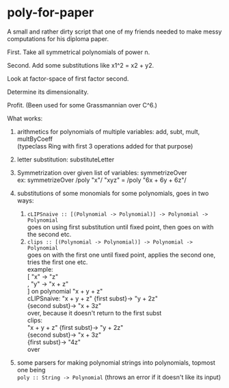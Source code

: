 poly-for-paper
==============

A small and rather dirty script that one of my friends needed to make messy computations for his diploma paper.

First. Take all symmetrical polynomials of power n.

Second. Add some substitutions like x1^2 = x2 + y2.

Look at factor-space of first factor second.

Determine its dimensionality.

Profit. (Been used for some Grassmannian over C^6.)


What works: 
1. arithmetics for polynomials of multiple variables: add, subt, mult, multByCoeff  
    (typeclass Ring with first 3 operations added for that purpose)

2. letter substitution: substituteLetter

3. Symmetrization over given list of variables: symmetrizeOver  
    ex: symmetrizeOver /poly "x"/ "xyz" = /poly "6x + 6y + 6z"/

4. substitutions of some monomials for some polynomials, goes in two ways:  
    1. ``` cLIPSnaive :: [(Polynomial -> Polynomial)] -> Polynomial -> Polynomial ```   
        goes on using first substitution until fixed point, then goes on with the second etc.  
    2. ``` clips :: [(Polynomial -> Polynomial)] -> Polynomial -> Polynomial ```     
        goes on with the first one until fixed point, applies the second one, tries the first one etc.  
    example:    
    [ "x" -> "z"    
             , "y" -> "x + z"   
             ] on polynomial "x + y + z"    
        cLIPSnaive: 
        "x + y + z" {first subst}-> "y + 2z"    
        {second subst}-> "x + 3z"    
        over, because it doesn't return to the first subst  
        clips:    
        "x + y + z" {first subst}-> "y + 2z"    
                           {second subst}-> "x + 3z"    
                           {first subst}-> "4z"    
                           over

5. some parsers for making polynomial strings into polynomials, topmost one being  
    ``` poly :: String -> Polynomial ``` (throws an error if it doesn't like its input)
